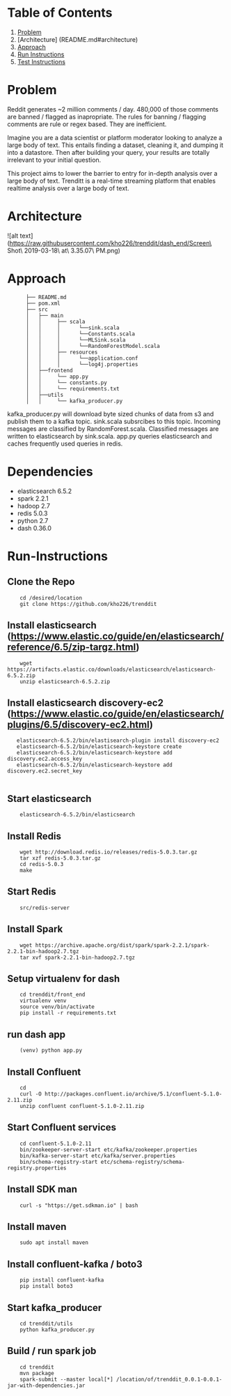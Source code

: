 # Table of Contents
1. [Problem](README.md#problem)
2. [Architecture] (README.md#architecture)
2. [Approach](README.md#approach)
3. [Run Instructions](README.md#run-instructions)
4. [Test Instructions](README.md#test-instructions)


# Problem

Reddit generates ~2 million comments / day. 480,000 of those comments are banned / flagged as inapropriate. The rules for banning / flagging comments are rule or regex based. They are inefficient.

Imagine you are a data scientist or platform moderator looking to analyze a large body of text. This entails finding a dataset, cleaning it, and dumping it into a datastore. Then after building your query, your results are totally irrelevant to your initial question.

This project aims to lower the barrier to entry for in-depth analysis over a large body of text. Trenditt is a real-time streaming platform that enables realtime analysis over a large body of text.

# Architecture
![alt text] (https://raw.githubusercontent.com/kho226/trenddit/dash_end/Screen\ Shot\ 2019-03-18\ at\ 3.35.07\ PM.png)

# Approach
```
      ├── README.md 
      ├── pom.xml
      ├── src
      │   ├── main
      │   │     ├── scala
      │   │     │      └──sink.scala
      │   │     │      └──Constants.scala
      │   │     │      └──MLSink.scala
      │   │     │      └──RandomForestModel.scala
      │   │     ├── resources
      │   │     │      └──application.conf
      │   │     │      └──log4j.properties
      │   ├──frontend 
      │   │     └── app.py
      │   │     └── constants.py
      │   │     └── requirements.txt       
      │   ├──utils 
      │   │     └── kafka_producer.py       
```
kafka_producer.py will download byte sized chunks of data from s3 and publish them to a kafka topic.
sink.scala subsrcibes to this topic.
Incoming messages are classified by RandomForest.scala.
Classified messages are written to elasticsearch by sink.scala.
app.py queries elasticsearch and caches frequently used queries in redis.
 
# Dependencies
- elasticsearch 6.5.2
- spark 2.2.1
- hadoop 2.7
- redis 5.0.3
- python 2.7
- dash 0.36.0

# Run-Instructions
## Clone the Repo
```
    cd /desired/location
    git clone https://github.com/kho226/trenddit
```
## Install elasticsearch (https://www.elastic.co/guide/en/elasticsearch/reference/6.5/zip-targz.html)
```
    wget https://artifacts.elastic.co/downloads/elasticsearch/elasticsearch-6.5.2.zip
    unzip elasticsearch-6.5.2.zip
```
## Install elasticsearch discovery-ec2 (https://www.elastic.co/guide/en/elasticsearch/plugins/6.5/discovery-ec2.html)
```
   elasticsearch-6.5.2/bin/elastisearch-plugin install discovery-ec2
   elasticsearch-6.5.2/bin/elasticsearch-keystore create
   elasticsearch-6.5.2/bin/elasticsearch-keystore add discovery.ec2.access_key
   elasticsearch-6.5.2/bin/elasticsearch-keystore add discovery.ec2.secret_key
   
```
## Start elasticsearch
```
    elasticsearch-6.5.2/bin/elasticsearch
```
## Install Redis
```
    wget http://download.redis.io/releases/redis-5.0.3.tar.gz
    tar xzf redis-5.0.3.tar.gz
    cd redis-5.0.3
    make
```
## Start Redis
```
    src/redis-server
```
## Install Spark
```
    wget https://archive.apache.org/dist/spark/spark-2.2.1/spark-2.2.1-bin-hadoop2.7.tgz
    tar xvf spark-2.2.1-bin-hadoop2.7.tgz
```
## Setup virtualenv for dash
```
    cd trenddit/front_end
    virtualenv venv
    source venv/bin/activate
    pip install -r requirements.txt
```
## run dash app
```
    (venv) python app.py
```
## Install Confluent
```
    cd
    curl -O http://packages.confluent.io/archive/5.1/confluent-5.1.0-2.11.zip
    unzip confluent confluent-5.1.0-2.11.zip
```
## Start Confluent services
```
    cd confluent-5.1.0-2.11
    bin/zookeeper-server-start etc/kafka/zookeeper.properties
    bin/kafka-server-start etc/kafka/server.properties
    bin/schema-registry-start etc/schema-registry/schema-registry.properties
```
## Install SDK man
```
    curl -s "https://get.sdkman.io" | bash
```
## Install maven
```
    sudo apt install maven
```
## Install confluent-kafka / boto3
```
    pip install confluent-kafka
    pip install boto3
```
## Start kafka_producer
```
    cd trenddit/utils
    python kafka_producer.py
```
## Build / run spark job
```
    cd trenddit
    mvn package
    spark-submit --master local[*] /location/of/trenddit_0.0.1-0.0.1-jar-with-dependencies.jar
```
